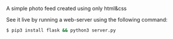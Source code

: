 A simple photo feed created using only html&css

See it live by running a web-server using the following command:

```sh
$ pip3 install flask && python3 server.py
```